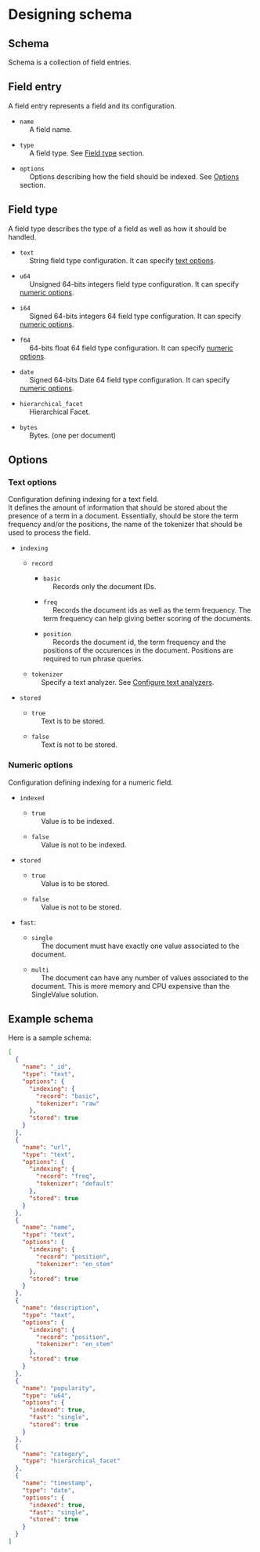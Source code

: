 # Designing schema

## Schema

Schema is a collection of field entries.

## Field entry

A field entry represents a field and its configuration.

- `name`  
&nbsp;&nbsp;&nbsp;&nbsp; A field name.

- `type`  
&nbsp;&nbsp;&nbsp;&nbsp; A field type. See [Field type](#field-type) section.

- `options`  
&nbsp;&nbsp;&nbsp;&nbsp; Options describing how the field should be indexed. See [Options](#options) section.

## Field type

A field type describes the type of a field as well as how it should be handled.

- `text`  
&nbsp;&nbsp;&nbsp;&nbsp; String field type configuration. It can specify [text options](#text-options).

- `u64`  
&nbsp;&nbsp;&nbsp;&nbsp; Unsigned 64-bits integers field type configuration. It can specify [numeric options](#numeric-options).

- `i64`  
&nbsp;&nbsp;&nbsp;&nbsp; Signed 64-bits integers 64 field type configuration. It can specify [numeric options](#numeric-options).

- `f64`  
&nbsp;&nbsp;&nbsp;&nbsp; 64-bits float 64 field type configuration. It can specify [numeric options](#numeric-options).

- `date`  
&nbsp;&nbsp;&nbsp;&nbsp; Signed 64-bits Date 64 field type configuration. It can specify [numeric options](#numeric-options).

- `hierarchical_facet`  
&nbsp;&nbsp;&nbsp;&nbsp; Hierarchical Facet.

- `bytes`  
&nbsp;&nbsp;&nbsp;&nbsp; Bytes. (one per document)

## Options

### Text options

Configuration defining indexing for a text field.  
It defines the amount of information that should be stored about the presence of a term in a document.
Essentially, should be store the term frequency and/or the positions, the name of the tokenizer that should be used to process the field.

- `indexing`
  - `record`
    - `basic`  
&nbsp;&nbsp;&nbsp;&nbsp; Records only the document IDs.

    - `freq`  
&nbsp;&nbsp;&nbsp;&nbsp; Records the document ids as well as the term frequency. The term frequency can help giving better scoring of the documents.

    - `position`  
&nbsp;&nbsp;&nbsp;&nbsp; Records the document id, the term frequency and the positions of the occurences in the document. Positions are required to run phrase queries.

  - `tokenizer`  
&nbsp;&nbsp;&nbsp;&nbsp; Specify a text analyzer. See [Configure text analyzers](configure_text_analyzers.md#text-analyzers).
  
- `stored`
  - `true`  
&nbsp;&nbsp;&nbsp;&nbsp; Text is to be stored.

  - `false`  
&nbsp;&nbsp;&nbsp;&nbsp; Text is not to be stored.

### Numeric options

Configuration defining indexing for a numeric field.  

- `indexed`  
  - `true`  
&nbsp;&nbsp;&nbsp;&nbsp; Value is to be indexed.

  - `false`  
&nbsp;&nbsp;&nbsp;&nbsp; Value is not to be indexed.

- `stored`  
  - `true`  
&nbsp;&nbsp;&nbsp;&nbsp; Value is to be stored.

  - `false`  
&nbsp;&nbsp;&nbsp;&nbsp; Value is not to be stored.

- `fast`:
  - `single`  
&nbsp;&nbsp;&nbsp;&nbsp; The document must have exactly one value associated to the document.

  - `multi`  
&nbsp;&nbsp;&nbsp;&nbsp; The document can have any number of values associated to the document. This is more memory and CPU expensive than the SingleValue solution.

## Example schema

Here is a sample schema:

```json
[
  {
    "name": "_id",
    "type": "text",
    "options": {
      "indexing": {
        "record": "basic",
        "tokenizer": "raw"
      },
      "stored": true
    }
  },
  {
    "name": "url",
    "type": "text",
    "options": {
      "indexing": {
        "record": "freq",
        "tokenizer": "default"
      },
      "stored": true
    }
  },
  {
    "name": "name",
    "type": "text",
    "options": {
      "indexing": {
        "record": "position",
        "tokenizer": "en_stem"
      },
      "stored": true
    }
  },
  {
    "name": "description",
    "type": "text",
    "options": {
      "indexing": {
        "record": "position",
        "tokenizer": "en_stem"
      },
      "stored": true
    }
  },
  {
    "name": "popularity",
    "type": "u64",
    "options": {
      "indexed": true,
      "fast": "single",
      "stored": true
    }
  },
  {
    "name": "category",
    "type": "hierarchical_facet"
  },
  {
    "name": "timestamp",
    "type": "date",
    "options": {
      "indexed": true,
      "fast": "single",
      "stored": true
    }
  }
]
```
